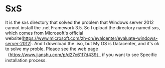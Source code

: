 # SxS
It is the sxs directory that solved the problem that Windows server 2012 cannot install the .net Framework 3.5.
So I upload the directory named sxs, which comes from Microsoft's official website(https://www.microsoft.com/zh-cn/evalcenter/evaluate-windows-server-2012).
And I download the .iso, but My OS is Datacenter, and it's ok to solve my proble. 
Pleace see the web page（https://www.jianshu.com/p/d27c61f7d439） if you want to see Specific installation process.
